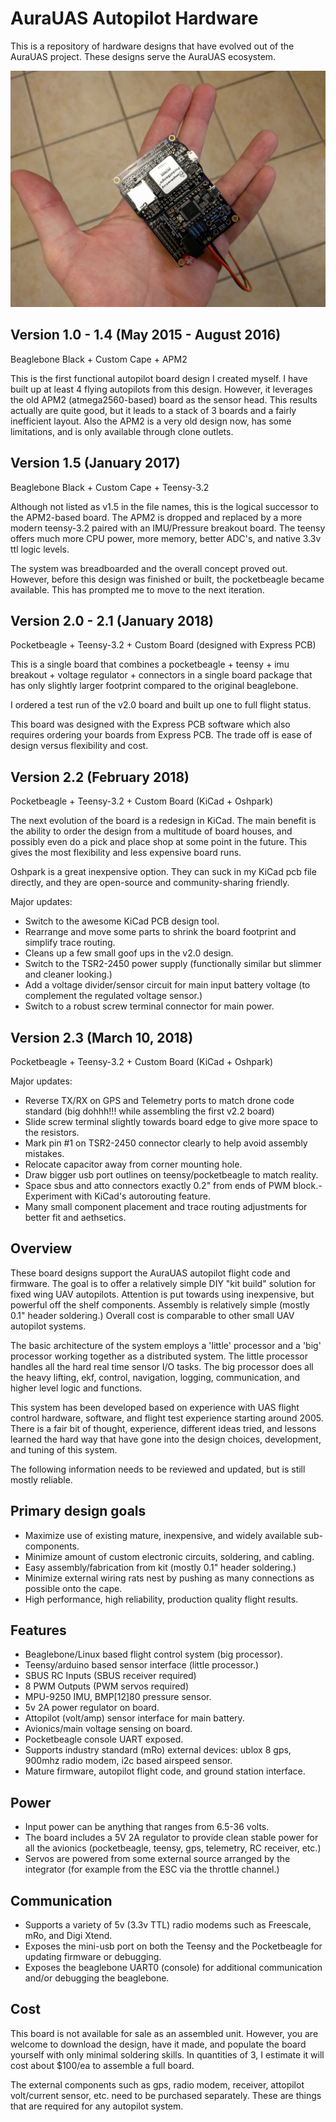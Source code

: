 # AuraUAS Autopilot Hardware

This is a repository of hardware designs that have evolved out of the
AuraUAS project.  These designs serve the AuraUAS ecosystem.

![map](images/board-v2.2.jpg "Version 2.2 Build")

## Version 1.0 - 1.4 (May 2015 - August 2016)

Beaglebone Black + Custom Cape + APM2

This is the first functional autopilot board design I created myself.
I have built up at least 4 flying autopilots from this design.
However, it leverages the old APM2 (atmega2560-based) board as the
sensor head.  This results actually are quite good, but it leads to a
stack of 3 boards and a fairly inefficient layout.  Also the APM2 is a
very old design now, has some limitations, and is only available through
clone outlets.

## Version 1.5 (January 2017)

Beaglebone Black + Custom Cape + Teensy-3.2

Although not listed as v1.5 in the file names, this is the logical
successor to the APM2-based board.  The APM2 is dropped and replaced
by a more modern teensy-3.2 paired with an IMU/Pressure breakout
board.  The teensy offers much more CPU power, more memory, better
ADC's, and native 3.3v ttl logic levels.

The system was breadboarded and the overall concept proved out.
However, before this design was finished or built, the pocketbeagle
became available.  This has prompted me to move to the next iteration.

## Version 2.0 - 2.1 (January 2018)

Pocketbeagle + Teensy-3.2 + Custom Board (designed with Express PCB)

This is a single board that combines a pocketbeagle + teensy + imu
breakout + voltage regulator + connectors in a single board package
that has only slightly larger footprint compared to the original
beaglebone.

I ordered a test run of the v2.0 board and built up one to full flight
status.

This board was designed with the Express PCB software which also
requires ordering your boards from Express PCB.  The trade off is ease
of design versus flexibility and cost.

## Version 2.2 (February 2018)

Pocketbeagle + Teensy-3.2 + Custom Board (KiCad + Oshpark)

The next evolution of the board is a redesign in KiCad.  The main
benefit is the ability to order the design from a multitude of board
houses, and possibly even do a pick and place shop at some point in
the future.  This gives the most flexibility and less expensive board
runs.

Oshpark is a great inexpensive option.  They can suck in my KiCad pcb
file directly, and they are open-source and community-sharing
friendly.

Major updates:
- Switch to the awesome KiCad PCB design tool.
- Rearrange and move some parts to shrink the board footprint and
  simplify trace routing.
- Cleans up a few small goof ups in the v2.0 design.
- Switch to the TSR2-2450 power supply (functionally similar but
  slimmer and cleaner looking.)
- Add a voltage divider/sensor circuit for main input battery voltage
  (to complement the regulated voltage sensor.)
- Switch to a robust screw terminal connector for main power.


## Version 2.3 (March 10, 2018)

Pocketbeagle + Teensy-3.2 + Custom Board (KiCad + Oshpark)

Major updates:
- Reverse TX/RX on GPS and Telemetry ports to match drone code
  standard (big dohhh!!! while assembling the first v2.2 board)
- Slide screw terminal slightly towards board edge to give more space
  to the resistors.
- Mark pin #1 on TSR2-2450 connector clearly to help avoid assembly mistakes.
- Relocate capacitor away from corner mounting hole.
- Draw bigger usb port outlines on teensy/pocketbeagle to match reality.
- Space sbus and atto connectors exactly 0.2" from ends of PWM block.-
  Experiment with KiCad's autorouting feature.
- Many small component placement and trace routing adjustments for better
  fit and aethsetics.

## Overview

These board designs support the AuraUAS autopilot flight code and
firmware.  The goal is to offer a relatively simple DIY "kit build"
solution for fixed wing UAV autopilots.  Attention is put towards
using inexpensive, but powerful off the shelf components.  Assembly is
relatively simple (mostly 0.1" header soldering.)  Overall cost is
comparable to other small UAV autopilot systems.

The basic architecture of the system employs a 'little' processor and
a 'big' processor working together as a distributed system.  The
little processor handles all the hard real time sensor I/O tasks.  The
big processor does all the heavy lifting, ekf, control, navigation,
logging, communication, and higher level logic and functions.

This system has been developed based on experience with UAS flight
control hardware, software, and flight test experience starting around
2005.  There is a fair bit of thought, experience, different ideas
tried, and lessons learned the hard way that have gone into the design
choices, development, and tuning of this system.

The following information needs to be reviewed and updated, but is
still mostly reliable.

## Primary design goals

- Maximize use of existing mature, inexpensive, and widely available
  sub-components.
- Minimize amount of custom electronic circuits, soldering, and cabling.
- Easy assembly/fabrication from kit (mostly 0.1" header soldering.)
- Minimize external wiring rats nest by pushing as many connections as
  possible onto the cape.
- High performance, high reliability, production quality flight
  results.

## Features

- Beaglebone/Linux based flight control system (big processor).
- Teensy/arduino based sensor interface (little processor.)
- SBUS RC Inputs (SBUS receiver required)
- 8 PWM Outputs (PWM servos required)
- MPU-9250 IMU, BMP[12]80 pressure sensor.
- 5v 2A power regulator on board.
- Attopilot (volt/amp) sensor interface for main battery.
- Avionics/main voltage sensing on board.
- Pocketbeagle console UART exposed.
- Supports industry standard (mRo) external devices: ublox 8 gps,
  900mhz radio modem, i2c based airspeed sensor.
- Mature firmware, autopilot flight code, and ground station interface.

## Power

- Input power can be anything that ranges from 6.5-36 volts.
- The board includes a 5V 2A regulator to provide clean stable power
  for all the avionics (pocketbeagle, teensy, gps, telemetry, RC
  receiver, etc.)
- Servos are powered from some external source arranged by the
  integrator (for example from the ESC via the throttle channel.)

## Communication

- Supports a variety of 5v (3.3v TTL) radio modems such as Freescale,
  mRo, and Digi Xtend.
- Exposes the mini-usb port on both the Teensy and the Pocketbeagle
  for updating firmware or debugging.
- Exposes the beaglebone UART0 (console) for additional communication
  and/or debugging the beaglebone.

## Cost

This board is not available for sale as an assembled unit.  However,
you are welcome to download the design, have it made, and populate the
board yourself with only minimal soldering skills.  In quantities of
3, I estimate it will cost about $100/ea to assemble a full board.

The external components such as gps, radio modem, receiver, attopilot
volt/current sensor, etc. need to be purchased separately.  These are
things that are required for any autopilot system.

